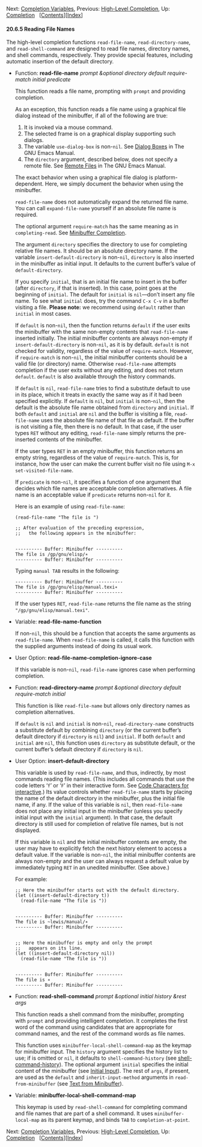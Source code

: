 <!-- This is the GNU Emacs Lisp Reference Manual
corresponding to Emacs version 27.2.

Copyright (C) 1990-1996, 1998-2021 Free Software Foundation,
Inc.

Permission is granted to copy, distribute and/or modify this document
under the terms of the GNU Free Documentation License, Version 1.3 or
any later version published by the Free Software Foundation; with the
Invariant Sections being "GNU General Public License," with the
Front-Cover Texts being "A GNU Manual," and with the Back-Cover
Texts as in (a) below.  A copy of the license is included in the
section entitled "GNU Free Documentation License."

(a) The FSF's Back-Cover Text is: "You have the freedom to copy and
modify this GNU manual.  Buying copies from the FSF supports it in
developing GNU and promoting software freedom." -->

<!-- Created by GNU Texinfo 6.7, http://www.gnu.org/software/texinfo/ -->

Next: [Completion Variables](Completion-Variables.html), Previous: [High-Level Completion](High_002dLevel-Completion.html), Up: [Completion](Completion.html)   \[[Contents](index.html#SEC_Contents "Table of contents")]\[[Index](Index.html "Index")]

#### 20.6.5 Reading File Names

The high-level completion functions `read-file-name`, `read-directory-name`, and `read-shell-command` are designed to read file names, directory names, and shell commands, respectively. They provide special features, including automatic insertion of the default directory.

*   Function: **read-file-name** *prompt \&optional directory default require-match initial predicate*

    This function reads a file name, prompting with `prompt` and providing completion.

    As an exception, this function reads a file name using a graphical file dialog instead of the minibuffer, if all of the following are true:

    1.  It is invoked via a mouse command.
    2.  The selected frame is on a graphical display supporting such dialogs.
    3.  The variable `use-dialog-box` is non-`nil`. See [Dialog Boxes](https://www.gnu.org/software/emacs/manual/html_node/emacs/Dialog-Boxes.html#Dialog-Boxes) in The GNU Emacs Manual.
    4.  The `directory` argument, described below, does not specify a remote file. See [Remote Files](https://www.gnu.org/software/emacs/manual/html_node/emacs/Remote-Files.html#Remote-Files) in The GNU Emacs Manual.

    The exact behavior when using a graphical file dialog is platform-dependent. Here, we simply document the behavior when using the minibuffer.

    `read-file-name` does not automatically expand the returned file name. You can call `expand-file-name` yourself if an absolute file name is required.

    The optional argument `require-match` has the same meaning as in `completing-read`. See [Minibuffer Completion](Minibuffer-Completion.html).

    The argument `directory` specifies the directory to use for completing relative file names. It should be an absolute directory name. If the variable `insert-default-directory` is non-`nil`, `directory` is also inserted in the minibuffer as initial input. It defaults to the current buffer’s value of `default-directory`.

    If you specify `initial`, that is an initial file name to insert in the buffer (after `directory`, if that is inserted). In this case, point goes at the beginning of `initial`. The default for `initial` is `nil`—don’t insert any file name. To see what `initial` does, try the command `C-x C-v` in a buffer visiting a file. **Please note:** we recommend using `default` rather than `initial` in most cases.

    If `default` is non-`nil`, then the function returns `default` if the user exits the minibuffer with the same non-empty contents that `read-file-name` inserted initially. The initial minibuffer contents are always non-empty if `insert-default-directory` is non-`nil`, as it is by default. `default` is not checked for validity, regardless of the value of `require-match`. However, if `require-match` is non-`nil`, the initial minibuffer contents should be a valid file (or directory) name. Otherwise `read-file-name` attempts completion if the user exits without any editing, and does not return `default`. `default` is also available through the history commands.

    If `default` is `nil`, `read-file-name` tries to find a substitute default to use in its place, which it treats in exactly the same way as if it had been specified explicitly. If `default` is `nil`, but `initial` is non-`nil`, then the default is the absolute file name obtained from `directory` and `initial`. If both `default` and `initial` are `nil` and the buffer is visiting a file, `read-file-name` uses the absolute file name of that file as default. If the buffer is not visiting a file, then there is no default. In that case, if the user types `RET` without any editing, `read-file-name` simply returns the pre-inserted contents of the minibuffer.

    If the user types `RET` in an empty minibuffer, this function returns an empty string, regardless of the value of `require-match`. This is, for instance, how the user can make the current buffer visit no file using `M-x set-visited-file-name`.

    If `predicate` is non-`nil`, it specifies a function of one argument that decides which file names are acceptable completion alternatives. A file name is an acceptable value if `predicate` returns non-`nil` for it.

    Here is an example of using `read-file-name`:

        (read-file-name "The file is ")

        ;; After evaluation of the preceding expression,
        ;;   the following appears in the minibuffer:

    ```
    ```

        ---------- Buffer: Minibuffer ----------
        The file is /gp/gnu/elisp/∗
        ---------- Buffer: Minibuffer ----------

    Typing `manual TAB` results in the following:

        ---------- Buffer: Minibuffer ----------
        The file is /gp/gnu/elisp/manual.texi∗
        ---------- Buffer: Minibuffer ----------

    If the user types `RET`, `read-file-name` returns the file name as the string `"/gp/gnu/elisp/manual.texi"`.

<!---->

*   Variable: **read-file-name-function**

    If non-`nil`, this should be a function that accepts the same arguments as `read-file-name`. When `read-file-name` is called, it calls this function with the supplied arguments instead of doing its usual work.

<!---->

*   User Option: **read-file-name-completion-ignore-case**

    If this variable is non-`nil`, `read-file-name` ignores case when performing completion.

<!---->

*   Function: **read-directory-name** *prompt \&optional directory default require-match initial*

    This function is like `read-file-name` but allows only directory names as completion alternatives.

    If `default` is `nil` and `initial` is non-`nil`, `read-directory-name` constructs a substitute default by combining `directory` (or the current buffer’s default directory if `directory` is `nil`) and `initial`. If both `default` and `initial` are `nil`, this function uses `directory` as substitute default, or the current buffer’s default directory if `directory` is `nil`.

<!---->

*   User Option: **insert-default-directory**

    This variable is used by `read-file-name`, and thus, indirectly, by most commands reading file names. (This includes all commands that use the code letters ‘`f`’ or ‘`F`’ in their interactive form. See [Code Characters for interactive](Interactive-Codes.html).) Its value controls whether `read-file-name` starts by placing the name of the default directory in the minibuffer, plus the initial file name, if any. If the value of this variable is `nil`, then `read-file-name` does not place any initial input in the minibuffer (unless you specify initial input with the `initial` argument). In that case, the default directory is still used for completion of relative file names, but is not displayed.

    If this variable is `nil` and the initial minibuffer contents are empty, the user may have to explicitly fetch the next history element to access a default value. If the variable is non-`nil`, the initial minibuffer contents are always non-empty and the user can always request a default value by immediately typing `RET` in an unedited minibuffer. (See above.)

    For example:

        ;; Here the minibuffer starts out with the default directory.
        (let ((insert-default-directory t))
          (read-file-name "The file is "))

    ```
    ```

        ---------- Buffer: Minibuffer ----------
        The file is ~lewis/manual/∗
        ---------- Buffer: Minibuffer ----------

    ```
    ```

        ;; Here the minibuffer is empty and only the prompt
        ;;   appears on its line.
        (let ((insert-default-directory nil))
          (read-file-name "The file is "))

    ```
    ```

        ---------- Buffer: Minibuffer ----------
        The file is ∗
        ---------- Buffer: Minibuffer ----------

<!---->

*   Function: **read-shell-command** *prompt \&optional initial history \&rest args*

    This function reads a shell command from the minibuffer, prompting with `prompt` and providing intelligent completion. It completes the first word of the command using candidates that are appropriate for command names, and the rest of the command words as file names.

    This function uses `minibuffer-local-shell-command-map` as the keymap for minibuffer input. The `history` argument specifies the history list to use; if is omitted or `nil`, it defaults to `shell-command-history` (see [shell-command-history](Minibuffer-History.html)). The optional argument `initial` specifies the initial content of the minibuffer (see [Initial Input](Initial-Input.html)). The rest of `args`, if present, are used as the `default` and `inherit-input-method` arguments in `read-from-minibuffer` (see [Text from Minibuffer](Text-from-Minibuffer.html)).

<!---->

*   Variable: **minibuffer-local-shell-command-map**

    This keymap is used by `read-shell-command` for completing command and file names that are part of a shell command. It uses `minibuffer-local-map` as its parent keymap, and binds `TAB` to `completion-at-point`.

Next: [Completion Variables](Completion-Variables.html), Previous: [High-Level Completion](High_002dLevel-Completion.html), Up: [Completion](Completion.html)   \[[Contents](index.html#SEC_Contents "Table of contents")]\[[Index](Index.html "Index")]
